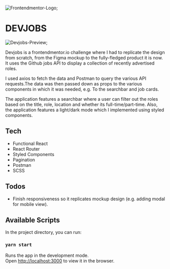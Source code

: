 ![Frontendmentor-Logo](frontendmentor.svg);

# DEVJOBS

![Devjobs-Preview](preview.jpg);

Devjobs is a frontendmentor.io challenge where I had to replicate the design from scratch, from the Figma mockup to the fully-fledged product it is now. It uses the Github jobs API to display a collection of recently advertised roles. 

I used axios to fetch the data and Postman to query the various API requests.The data was then passed down as props to the various components in which it was needed, e.g. To the searchbar and job cards.

The application features a searchbar where a user can filter out the roles based on the title, role, location and whether its full-time/part-time. Also, the application features a light/dark mode which I implemented using styled components. 

## Tech

* Functional React
* React Router
* Styled Components
* Pagination
* Postman
* SCSS

## Todos

* Finish responsiveness so it replicates mockup design (e.g. adding modal for mobile view).

## Available Scripts

In the project directory, you can run:

### `yarn start`

Runs the app in the development mode.\
Open [http://localhost:3000](http://localhost:3000) to view it in the browser.

